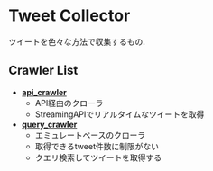 # Tweet Collector

ツイートを色々な方法で収集するもの.



## Crawler List

- [**api_crawler**](./api_crawler)
  - API経由のクローラ
  - StreamingAPIでリアルタイムなツイートを取得
- [**query_crawler**](./query_crawler)
  - エミュレートベースのクローラ
  - 取得できるtweet件数に制限がない
  - クエリ検索してツイートを取得する







